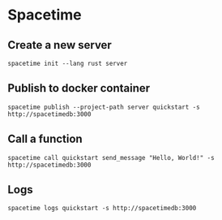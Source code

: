 # Spacetime

## Create a new server

`spacetime init --lang rust server`

## Publish to docker container

`spacetime publish --project-path server quickstart -s http://spacetimedb:3000`

## Call a function

`spacetime call quickstart send_message "Hello, World!" -s http://spacetimedb:3000`

## Logs

`spacetime logs quickstart -s http://spacetimedb:3000`
